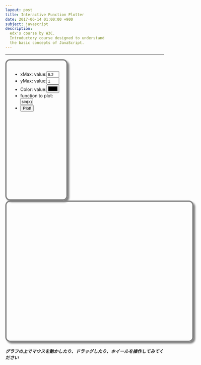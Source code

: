 ```yaml
---
layout: post
title: Interactive Function Plotter
date: 2017-06-14 01:00:00 +900
subject: javascript
description:
  edx's course by W3C.
  Introductory course designed to understand 
  the basic concepts of JavaScript.  
---
```


-------
<style type="text/css">
.section {
  border: 4px solid grey;
  border-radius: 15px;
    box-shadow: 5px 5px 5px grey;
  display: inline-block; 
  height: 400px;
  padding: 20px;
}

#plotSettings {
  width:150px;
}

#plot {
  width:550px;
}
input {
  width:40px;
}
</style>
<div class="row">
<div class="col s4 m4 section" id="plotSettings">
  <ul>
  <li>
    <label for="xMax">xMax: </label>
    value:<input type="number" id="xMax" value="6.28318" step="0.5" onChange="plot()">
  </li>
  <li>
  <label for="yMax">yMax: </label>
  value:<input type="number" id="yMax" value="1" step="0.5" onChange="plot()">
  </li>
  <li>
  <label for="color">Color: </label>
  value:<input type="color" id="color" onChange="plot();">
  </li>
  <li>
  <label for="function">function to plot: </label>
  <input type="text" id="function"
        value="sin(x)"
        onChange="plot()">
  </li>
  <li>
    <button class="btn" onClick="plot()">Plot!</button>
  </li>
  </ul>
</div>  

<div id="plot" class="col s8 m8 section">
  <div id="myFunction"></div>
</div>
</div>

##### グラフの上でマウスを動かしたり、ドラッグしたり、ホイールを操作してみてください

<br><br>

<script src="https://d3js.org/d3.v3.min.js"></script>
<script src="https://mauriciopoppe.github.io/function-plot/js/function-plot.js"></script>
<script>
var parameters = {
  target: '#myFunction',
  data: [{
    fn: 'sin(x)', 
    color: 'red'
    }
  ],
  grid: true,
  yAxis: {domain: [-1, 1]},
  xAxis: {domain: [0, 2*Math.PI]}
};

plot();

function plot(){
  var xMax = document.querySelector("#xMax").value;
  var yMax = document.querySelector("#yMax").value;
  var color = document.querySelector("#color").value;
  var fn = document.querySelector("#function").value;
  parameters.xAxis.domain = [0, xMax];
  parameters.yAxis.domain = [-yMax, yMax];
  parameters.data[0].color = color;
  parameters.data[0].fn = fn;

  functionPlot(parameters);
}
</script>
